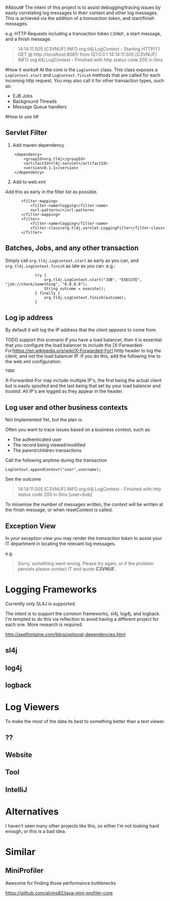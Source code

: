 #About#
The intent of this project is to assist debugging/tracing issues by easily correlating log messages to their context and other log messages.
This is achieved via the addition of a *transaction token*, and start/finish messages.

e.g. HTTP Requests including a transaction token `C3VNUF`, a start message, and a finish message.
 > 14:14:11.505 [C3VNUF] INFO  org.tl4j.LogContext - Starting HTTP/1.1 GET @ http://localhost:8081/ from 127.0.0.1
 > 14:14:11.505 [C3VNUF] INFO  org.tl4j.LogContext - Finished with http status code 200 in 0ms

#How it works#
At the core is the `LogContext` class. This class exposes a `LogContext.start` and `LogContext.finish` methods that are
called for each incoming http request. You may also call it for other transaction types, such as:
- EJB Jobs
- Background Threads
- Message Queue handlers

#How to use it#
## Servlet Filter
1. Add maven dependency
```
    <dependency>
        <groupId>org.tl4j</groupId>
        <artifactId>tl4j-servlet</artifactId>
        <version>0.1.1</version>
    </dependency>
```

2. Add to web.xml

Add this as early in the filter list as possible.
```
       <filter-mapping>
           <filter-name>logging</filter-name>
           <url-pattern>/</url-pattern>
       </filter-mapping>
       <filter>
           <filter-name>logging</filter-name>
           <filter-class>org.tl4j.servlet.LoggingFilter</filter-class>
       </filter>
```

## Batches, Jobs, and any other transaction
Simply call `org.tl4j.LogContext.start` as early as you can,
and `org.tl4j.LogContext.finish` as late as you can. e.g.:
```
             try {
                 org.tl4j.LogContext.start("JOB", "EXECUTE", "job://check/something", "0.0.0.0");
                 String outcome = execute();
             } finally {
                 org.tl4j.LogContext.finish(outcome);
             }
```
## Log ip address
By default it will log the IP address that the client *appears* to come from.

TODO support this scenario
If you have a load balancer, then it is essential that you configure the load balancer to include the
[X-Forwarded-For|https://en.wikipedia.org/wiki/X-Forwarded-For] htttp header to log the client,
and not the load balancer IP. If you do this, add the following line to the web.xml configuration:
```
TODO
```
X-Forwarded-For may include multiple IP's, the first being the actual client but is easily spoofed and the
last being that set by your load balancer and *trusted*. All IP's are logged as they appear in the header.

## Log user and other business contexts
Not Implemented Yet, but the plan is:

Often you want to trace issues based on a business context, such as:
- The authenticated user
- The record being viewed/modified
- The parent/children transactions

Call the following anytime during the transaction
```
LogContext.appendContext("user",username);
```

See the outcome

 > 14:14:11.505 [C3VNUF] INFO  org.tl4j.LogContext - Finished with http status code 200 in 0ms [user=bob]

To minamise the number of messages written, the context will be written at the finish message,
or when resetContext is called.

## Exception View
In your exception view you may render the *transaction token* to assist your
IT department in locating the relevant log messages.

e.g.
> Sorry, something went wrong. Please try again, or if the problem persists please contact IT and quote **C3VNUF**.

# Logging Frameworks
Currently only SL4J is supported.

The intent is to support the common frameworks, sl4j, log4j, and logback. I'm tempted to do this via
reflection to avoid having a different project for each one. More research is required.

http://axelfontaine.com/blog/optional-dependencies.html

## sl4j
## log4j
## logback

# Log Viewers
To make the most of the data its best to something better than a text viewer.
## ??
## Website
## Tool
## IntelliJ

# Alternatives
I haven't seen many other projects like this, so either I'm not looking hard enough, or this is a bad idea.

# Similar
## MiniProfiler
Awesome for finding those performance bottlenecks

https://github.com/alvins82/java-mini-profiler-core
